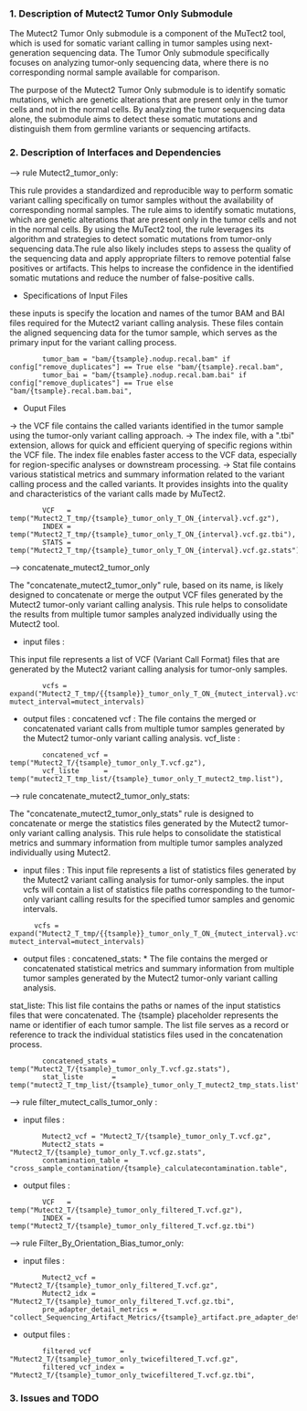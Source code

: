 ### 1. Description of Mutect2 Tumor Only Submodule
The Mutect2 Tumor Only submodule is a component of the MuTect2 tool, which is used for somatic variant calling in tumor samples using next-generation sequencing data. The Tumor Only submodule specifically focuses on analyzing tumor-only sequencing data, where there is no corresponding normal sample available for comparison.

The purpose of the Mutect2 Tumor Only submodule is to identify somatic mutations, which are genetic alterations that are present only in the tumor cells and not in the normal cells. By analyzing the tumor sequencing data alone, the submodule aims to detect these somatic mutations and distinguish them from germline variants or sequencing artifacts.

### 2. Description of Interfaces and Dependencies
--> rule Mutect2_tumor_only:

This rule provides a standardized and reproducible way to perform somatic variant calling specifically on tumor samples without the availability of corresponding normal samples.
The rule aims to identify somatic mutations, which are genetic alterations that are present only in the tumor cells and not in the normal cells. By using the MuTect2 tool, the rule leverages its algorithm and strategies to detect somatic mutations from tumor-only sequencing data.The rule also likely includes steps to assess the quality of the sequencing data and apply appropriate filters to remove potential false positives or artifacts. This helps to increase the confidence in the identified somatic mutations and reduce the number of false-positive calls.

- Specifications of Input Files

these inputs is specify the location and names of the tumor BAM and BAI files required for the Mutect2 variant calling analysis. These files contain the aligned sequencing data for the tumor sample, which serves as the primary input for the variant calling process.

```
        tumor_bam = "bam/{tsample}.nodup.recal.bam" if config["remove_duplicates"] == True else "bam/{tsample}.recal.bam",
        tumor_bai = "bam/{tsample}.nodup.recal.bam.bai" if config["remove_duplicates"] == True else "bam/{tsample}.recal.bam.bai",
```
- Ouput Files

-> the VCF file contains the called variants identified in the tumor sample using the tumor-only variant calling approach. 
-> The index file, with a ".tbi" extension, allows for quick and efficient querying of specific regions within the VCF file. The index file enables faster access to the VCF data, especially for region-specific analyses or downstream processing.
-> Stat file contains various statistical metrics and summary information related to the variant calling process and the called variants. It provides insights into the quality and characteristics of the variant calls made by MuTect2.

```
        VCF   = temp("Mutect2_T_tmp/{tsample}_tumor_only_T_ON_{interval}.vcf.gz"),
        INDEX = temp("Mutect2_T_tmp/{tsample}_tumor_only_T_ON_{interval}.vcf.gz.tbi"),
        STATS = temp("Mutect2_T_tmp/{tsample}_tumor_only_T_ON_{interval}.vcf.gz.stats")
```
--> concatenate_mutect2_tumor_only

The "concatenate_mutect2_tumor_only" rule, based on its name, is likely designed to concatenate or merge the output VCF files generated by the Mutect2 tumor-only variant calling analysis. This rule helps to consolidate the results from multiple tumor samples analyzed individually using the Mutect2 tool.

- input files :

This input file represents a list of VCF (Variant Call Format) files that are generated by the Mutect2 variant calling analysis for tumor-only samples. 
```
        vcfs = expand("Mutect2_T_tmp/{{tsample}}_tumor_only_T_ON_{mutect_interval}.vcf.gz", mutect_interval=mutect_intervals)
```
- output files :
concatened vcf : The file contains the merged or concatenated variant calls from multiple tumor samples generated by the Mutect2 tumor-only variant calling analysis.
vcf_liste :  
```
        concatened_vcf = temp("Mutect2_T/{tsample}_tumor_only_T.vcf.gz"),
        vcf_liste      = temp("mutect2_T_tmp_list/{tsample}_tumor_only_T_mutect2_tmp.list"),
```
--> rule concatenate_mutect2_tumor_only_stats:

The "concatenate_mutect2_tumor_only_stats" rule is designed to concatenate or merge the statistics files generated by the Mutect2 tumor-only variant calling analysis. This rule helps to consolidate the statistical metrics and summary information from multiple tumor samples analyzed individually using Mutect2.

- input files :
This input file represents a list of statistics files generated by the Mutect2 variant calling analysis for tumor-only samples.
 the input vcfs will contain a list of statistics file paths corresponding to the tumor-only variant calling results for the specified tumor samples and genomic intervals.
```
      vcfs = expand("Mutect2_T_tmp/{{tsample}}_tumor_only_T_ON_{mutect_interval}.vcf.gz.stats", mutect_interval=mutect_intervals)
```
- output files :
concatened_stats: * The file contains the merged or concatenated statistical metrics and summary information from multiple tumor samples generated by the Mutect2 tumor-only variant calling analysis. 

stat_liste:  This list file contains the paths or names of the input statistics files that were concatenated. The {tsample} placeholder represents the name or identifier of each tumor sample. The list file serves as a record or reference to track the individual statistics files used in the concatenation process.

```
        concatened_stats = temp("Mutect2_T/{tsample}_tumor_only_T.vcf.gz.stats"),
        stat_liste       = temp("mutect2_T_tmp_list/{tsample}_tumor_only_T_mutect2_tmp_stats.list"),
```

--> rule filter_mutect_calls_tumor_only :

- input files :

```
        Mutect2_vcf = "Mutect2_T/{tsample}_tumor_only_T.vcf.gz",
        Mutect2_stats = "Mutect2_T/{tsample}_tumor_only_T.vcf.gz.stats",
        contamination_table = "cross_sample_contamination/{tsample}_calculatecontamination.table",
```
- output files :


```
        VCF   = temp("Mutect2_T/{tsample}_tumor_only_filtered_T.vcf.gz"),
        INDEX = temp("Mutect2_T/{tsample}_tumor_only_filtered_T.vcf.gz.tbi")
```

--> rule Filter_By_Orientation_Bias_tumor_only:
- input files :

```
        Mutect2_vcf = "Mutect2_T/{tsample}_tumor_only_filtered_T.vcf.gz",
        Mutect2_idx = "Mutect2_T/{tsample}_tumor_only_filtered_T.vcf.gz.tbi",
        pre_adapter_detail_metrics = "collect_Sequencing_Artifact_Metrics/{tsample}_artifact.pre_adapter_detail_metrics.txt"
```
- output files :


```
        filtered_vcf       = "Mutect2_T/{tsample}_tumor_only_twicefiltered_T.vcf.gz",
        filtered_vcf_index = "Mutect2_T/{tsample}_tumor_only_twicefiltered_T.vcf.gz.tbi",
```
### 3. Issues and TODO
